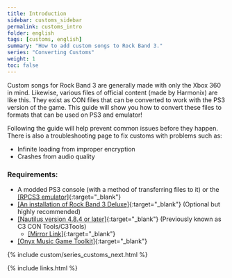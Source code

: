 ```yaml
---
title: Introduction
sidebar: customs_sidebar
permalink: customs_intro
folder: english
tags: [customs, english]
summary: "How to add custom songs to Rock Band 3."
series: "Converting Customs"
weight: 1
toc: false
---
```


Custom songs for Rock Band 3 are generally made with only the Xbox 360 in mind. Likewise, various files of official content (made by Harmonix) are like this. They exist as CON files that can be converted to work with the PS3 version of the game. This guide will show you how to convert these files to formats that can be used on PS3 and emulator!


Following the guide will help prevent common issues before they happen. There is also a troubleshooting page to fix customs with problems such as:
* Infinite loading from improper encryption
* Crashes from audio quality

### Requirements:
* A modded PS3 console (with a method of transferring files to it) or the [[RPCS3 emulator]](https://carlmylo.github.io/rb3-pc/gs_disc){:target="_blank"}
* [[An installation of Rock Band 3 Deluxe]](https://rb3dx.milohax.org/){:target="_blank"} (Optional but highly recommended)
* [[Nautilus version 4.8.4 or later]](https://nemosnautilus.com/nautilus/){:target="_blank"} (Previously known as C3 CON Tools/C3Tools)
	* [[Mirror Link]](https://github.com/trojannemo/Nautilus/releases/){:target="_blank"}
* [[Onyx Music Game Toolkit]](https://github.com/mtolly/onyxite-customs){:target="_blank"}

{% include custom/series_customs_next.html %}

{% include links.html %}